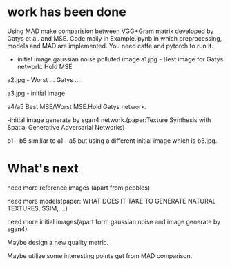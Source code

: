 # work has been done

Using MAD make comparision between VGG+Gram matrix developed by Gatys et al. and MSE. Code maily in Example.ipynb in which preprocessing, models and MAD are implemented. You need caffe and pytorch to run it. 

- initial image gaussian noise polluted image
a1.jpg - Best image for Gatys network. Hold MSE

a2.jpg - Worst ...      Gatys ...

a3.jpg - initial image

a4/a5 Best MSE/Worst MSE.Hold Gatys network.

-initial image generate by sgan4 network.(paper:Texture Synthesis with Spatial Generative Adversarial Networks)

b1 - b5 similiar to a1 - a5 but using a different initial image which is b3.jpg.




# What's next
need more reference images (apart from pebbles) 

need more models(paper: WHAT DOES IT TAKE TO GENERATE NATURAL TEXTURES, SSIM, ...)

need more initial images(apart form gaussian noise and image generate by sgan4)

Maybe design a new quality metric.


Maybe utilize some interesting points get from MAD comparison.
